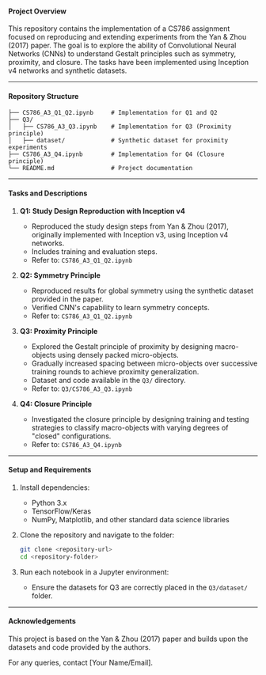 #### **Project Overview**
This repository contains the implementation of a CS786 assignment focused on reproducing and extending experiments from the Yan & Zhou (2017) paper. The goal is to explore the ability of Convolutional Neural Networks (CNNs) to understand Gestalt principles such as symmetry, proximity, and closure. The tasks have been implemented using Inception v4 networks and synthetic datasets.  

---

#### **Repository Structure**
```
├── CS786_A3_Q1_Q2.ipynb     # Implementation for Q1 and Q2
├── Q3/
│   ├── CS786_A3_Q3.ipynb    # Implementation for Q3 (Proximity principle)
│   ├── dataset/             # Synthetic dataset for proximity experiments
├── CS786_A3_Q4.ipynb        # Implementation for Q4 (Closure principle)
└── README.md                # Project documentation
```

---

#### **Tasks and Descriptions**

1. **Q1: Study Design Reproduction with Inception v4**
   - Reproduced the study design steps from Yan & Zhou (2017), originally implemented with Inception v3, using Inception v4 networks.  
   - Includes training and evaluation steps.  
   - Refer to: `CS786_A3_Q1_Q2.ipynb`

2. **Q2: Symmetry Principle**
   - Reproduced results for global symmetry using the synthetic dataset provided in the paper.
   - Verified CNN's capability to learn symmetry concepts.
   - Refer to: `CS786_A3_Q1_Q2.ipynb`

3. **Q3: Proximity Principle**
   - Explored the Gestalt principle of proximity by designing macro-objects using densely packed micro-objects.
   - Gradually increased spacing between micro-objects over successive training rounds to achieve proximity generalization.
   - Dataset and code available in the `Q3/` directory.
   - Refer to: `Q3/CS786_A3_Q3.ipynb`

4. **Q4: Closure Principle**
   - Investigated the closure principle by designing training and testing strategies to classify macro-objects with varying degrees of "closed" configurations.
   - Refer to: `CS786_A3_Q4.ipynb`

---

#### **Setup and Requirements**

1. Install dependencies:
   - Python 3.x
   - TensorFlow/Keras
   - NumPy, Matplotlib, and other standard data science libraries

2. Clone the repository and navigate to the folder:
   ```bash
   git clone <repository-url>
   cd <repository-folder>
   ```

3. Run each notebook in a Jupyter environment:
   - Ensure the datasets for Q3 are correctly placed in the `Q3/dataset/` folder.

---

#### **Acknowledgements**
This project is based on the Yan & Zhou (2017) paper and builds upon the datasets and code provided by the authors.

For any queries, contact [Your Name/Email].
